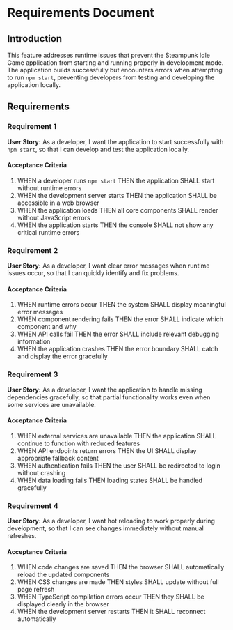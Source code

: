 # Requirements Document

## Introduction

This feature addresses runtime issues that prevent the Steampunk Idle Game application from starting and running properly in development mode. The application builds successfully but encounters errors when attempting to run `npm start`, preventing developers from testing and developing the application locally.

## Requirements

### Requirement 1

**User Story:** As a developer, I want the application to start successfully with `npm start`, so that I can develop and test the application locally.

#### Acceptance Criteria

1. WHEN a developer runs `npm start` THEN the application SHALL start without runtime errors
2. WHEN the development server starts THEN the application SHALL be accessible in a web browser
3. WHEN the application loads THEN all core components SHALL render without JavaScript errors
4. WHEN the application starts THEN the console SHALL not show any critical runtime errors

### Requirement 2

**User Story:** As a developer, I want clear error messages when runtime issues occur, so that I can quickly identify and fix problems.

#### Acceptance Criteria

1. WHEN runtime errors occur THEN the system SHALL display meaningful error messages
2. WHEN component rendering fails THEN the error SHALL indicate which component and why
3. WHEN API calls fail THEN the error SHALL include relevant debugging information
4. WHEN the application crashes THEN the error boundary SHALL catch and display the error gracefully

### Requirement 3

**User Story:** As a developer, I want the application to handle missing dependencies gracefully, so that partial functionality works even when some services are unavailable.

#### Acceptance Criteria

1. WHEN external services are unavailable THEN the application SHALL continue to function with reduced features
2. WHEN API endpoints return errors THEN the UI SHALL display appropriate fallback content
3. WHEN authentication fails THEN the user SHALL be redirected to login without crashing
4. WHEN data loading fails THEN loading states SHALL be handled gracefully

### Requirement 4

**User Story:** As a developer, I want hot reloading to work properly during development, so that I can see changes immediately without manual refreshes.

#### Acceptance Criteria

1. WHEN code changes are saved THEN the browser SHALL automatically reload the updated components
2. WHEN CSS changes are made THEN styles SHALL update without full page refresh
3. WHEN TypeScript compilation errors occur THEN they SHALL be displayed clearly in the browser
4. WHEN the development server restarts THEN it SHALL reconnect automatically